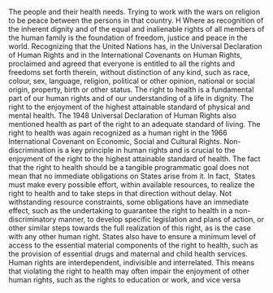 The people and their health needs.
Trying to work with the wars on religion to be peace between the persons in that country.
H Where as recognition of the inherent dignity and of the equal and inalienable rights of all members of the human family is the foundation of freedom, justice and peace in the world.
Recognizing that the United Nations has, in the Universal Declaration of Human Rights and in the International Covenants on Human Rights, proclaimed and agreed that everyone is entitled to all the rights and freedoms set forth therein, without distinction of any kind, such as race, colour, sex, language, religion, political or other opinion, national or social origin, property, birth or other status.
The right to health is a fundamental part of our human rights and of our understanding of a life in dignity. The right to the enjoyment of the highest attainable standard of physical and mental health.
The 1948 Universal Declaration of Human Rights also mentioned health as part of the right to an adequate standard of living. The right to health was again recognized as a human right in the 1966 International Covenant on Economic, Social and Cultural Rights.
Non-discrimination is a key principle in human rights and is crucial to the enjoyment of the right to the highest attainable standard of health.
The fact that the right to health should be a tangible programmatic goal does not mean that no immediate obligations on States arise from it. In fact, States must make every possible effort, within available resources, to realize the right to health and to take steps in that direction without delay. Not withstanding resource constraints, some obligations have an immediate effect, such as the undertaking to guarantee the right to health in a non-discriminatory manner, to develop specific legislation and plans of action, or other similar steps towards the full realization of this right, as is the case with any other human right. States also have to ensure a minimum level of access to the essential material components of the right to health, such as the provision of essential drugs and maternal and child health services.
Human rights are interdependent, indivisible and interrelated. This means that violating the right to health may often impair the enjoyment of other human rights, such as the rights to education or work, and vice versa